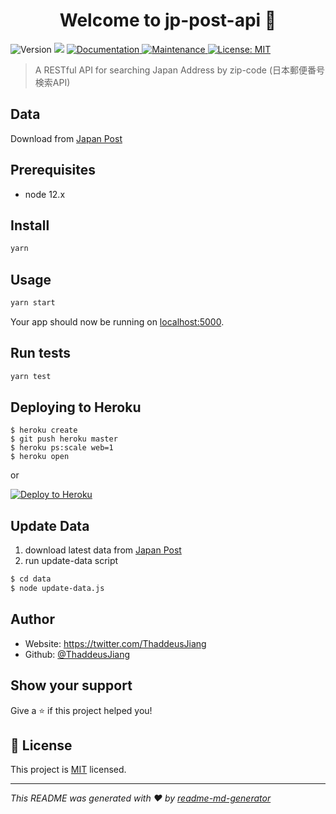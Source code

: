 <h1 align="center">Welcome to jp-post-api 👋</h1>
<p>
  <img alt="Version" src="https://img.shields.io/badge/version-0.1.0-blue.svg?cacheSeconds=2592000" />
  <img src="https://img.shields.io/badge/node-12.x-blue.svg" />
  <a href="https://github.com/ThaddeusJiang/jp-post-api#readme" target="_blank">
    <img alt="Documentation" src="https://img.shields.io/badge/documentation-yes-brightgreen.svg" />
  </a>
  <a href="https://github.com/ThaddeusJiang/jp-post-api/graphs/commit-activity" target="_blank">
    <img alt="Maintenance" src="https://img.shields.io/badge/Maintained%3F-yes-green.svg" />
  </a>
  <a href="https://github.com/ThaddeusJiang/jp-post-api/blob/master/LICENSE" target="_blank">
    <img alt="License: MIT" src="https://img.shields.io/github/license/ThaddeusJiang/jp-post-api" />
  </a>
</p>

> A RESTful API for searching Japan Address by zip-code
> (日本郵便番号検索API)

## Data
Download from [Japan Post](https://www.post.japanpost.jp/zipcode/dl/kogaki-zip.html)

## Prerequisites

- node 12.x

## Install

```sh
yarn
```

## Usage

```sh
yarn start
```
Your app should now be running on [localhost:5000](http://localhost:5000/).

## Run tests

```sh
yarn test
```

## Deploying to Heroku

```
$ heroku create
$ git push heroku master
$ heroku ps:scale web=1
$ heroku open
```
or

[![Deploy to Heroku](https://www.herokucdn.com/deploy/button.png)](https://heroku.com/deploy)

## Update Data
1. download latest data from [Japan Post](https://www.post.japanpost.jp/zipcode/dl/kogaki-zip.html)
2. run update-data script
```sh
$ cd data
$ node update-data.js
```

## Author

* Website: https://twitter.com/ThaddeusJiang
* Github: [@ThaddeusJiang](https://github.com/ThaddeusJiang)

## Show your support

Give a ⭐️ if this project helped you!

## 📝 License

This project is [MIT](https://github.com/ThaddeusJiang/jp-post-api/blob/master/LICENSE) licensed.

***
_This README was generated with ❤️ by [readme-md-generator](https://github.com/kefranabg/readme-md-generator)_